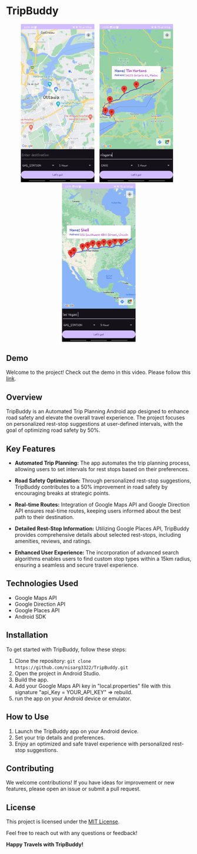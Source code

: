 # TripBuddy

<p align="center">
  <img src="https://github.com/nisarg3322/TripBuddy/blob/master/ScreenShots/Screenshot_20231227_003410_TripBuddy.jpg?raw=true" alt="Screenshot 1" width="200" style="margin-right: 10px"/>
  <img src="https://github.com/nisarg3322/TripBuddy/blob/master/ScreenShots/Screenshot_20231227_003436_TripBuddy.jpg?raw=true" alt="Screenshot 2" width="200" style="margin-right: 10px"/>
  <img src="https://github.com/nisarg3322/TripBuddy/blob/master/ScreenShots/Screenshot_20231227_003520_TripBuddy.jpg?raw=true" alt="Screenshot 3" width="200"/>
</p>

## Demo

Welcome to the project! Check out the demo in this video. Please follow this [link](https://youtu.be/4lTEDXujEF8).

## Overview

TripBuddy is an Automated Trip Planning Android app designed to enhance road safety and elevate the overall travel experience. The project focuses on personalized rest-stop suggestions at user-defined intervals, with the goal of optimizing road safety by 50%.

## Key Features

- **Automated Trip Planning:** The app automates the trip planning process, allowing users to set intervals for rest stops based on their preferences.

- **Road Safety Optimization:** Through personalized rest-stop suggestions, TripBuddy contributes to a 50% improvement in road safety by encouraging breaks at strategic points.

- **Real-time Routes:** Integration of Google Maps API and Google Direction API ensures real-time routes, keeping users informed about the best path to their destination.

- **Detailed Rest-Stop Information:** Utilizing Google Places API, TripBuddy provides comprehensive details about selected rest-stops, including amenities, reviews, and ratings.

- **Enhanced User Experience:** The incorporation of advanced search algorithms enables users to find custom stop types within a 15km radius, ensuring a seamless and secure travel experience.

## Technologies Used

- Google Maps API
- Google Direction API
- Google Places API
- Android SDK

## Installation

To get started with TripBuddy, follow these steps:

1. Clone the repository: `git clone https://github.com/nisarg3322/TripBuddy.git`
2. Open the project in Android Studio.
3. Build the app.
4. Add your Google Maps APi key in "local.properties" file with this signature "api_Key = YOUR_API_KEY" => rebuild.
5. run the app on your Android device or emulator.

## How to Use

1. Launch the TripBuddy app on your Android device.
2. Set your trip details and preferences.
3. Enjoy an optimized and safe travel experience with personalized rest-stop suggestions.

## Contributing

We welcome contributions! If you have ideas for improvement or new features, please open an issue or submit a pull request.

## License

This project is licensed under the [MIT License](LICENSE).

Feel free to reach out with any questions or feedback!

**Happy Travels with TripBuddy!**
